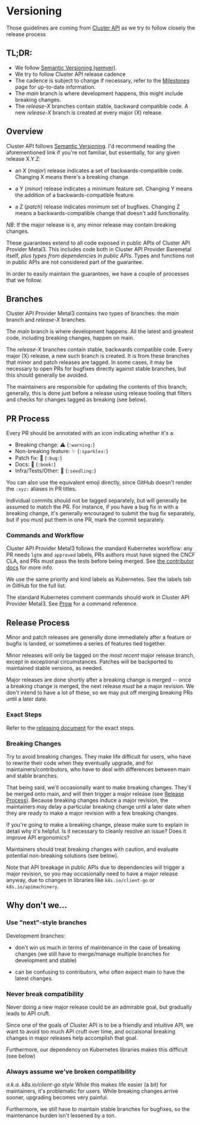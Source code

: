 # Versioning

Those guidelines are coming from
[Cluster API](https://github.com/kubernetes-sigs/cluster-api/blob/main/VERSIONING.md)
as we try to follow closely the release process

<!-- markdownlint-disable -->
## TL;DR:
<!-- markdownlint-restore -->

- We follow [Semantic Versioning (semver)](https://semver.org/).
- We try to follow Cluster API release cadence
- The cadence is subject to change if necessary, refer to the
  [Milestones](https://github.com/kubernetes-sigs/cluster-api/milestones) page
  for up-to-date information.
- The _main_ branch is where development happens, this might include breaking
  changes.
- The _release-X_ branches contain stable, backward compatible code. A new
  _release-X_ branch is created at every major (X) release.

## Overview

Cluster API follows [Semantic Versioning](https://semver.org).
I'd recommend reading the aforementioned link if you're not familiar,
but essentially, for any given release X.Y.Z:

- an X (*major*) release indicates a set of backwards-compatible code.
  Changing X means there's a breaking change.

- a Y (*minor*) release indicates a minimum feature set.  Changing Y means
  the addition of a backwards-compatible feature.

- a Z (*patch*) release indicates minimum set of bugfixes.  Changing
  Z means a backwards-compatible change that doesn't add functionality.

*NB*: If the major release is `0`, any minor release may contain breaking
changes.

These guarantees extend to all code exposed in public APIs of
Cluster API Provider Metal3. This includes code both in Cluster API Provider
Baremetal itself, *plus types from dependencies in public APIs*.  Types and
functions not in public APIs are not considered part of the guarantee.

In order to easily maintain the guarantees, we have a couple of processes
that we follow.

## Branches

Cluster API Provider Metal3 contains two types of branches: the *main*
branch and *release-X* branches.

The *main* branch is where development happens.  All the latest and
greatest code, including breaking changes, happen on main.

The *release-X* branches contain stable, backwards compatible code.  Every
major (X) release, a new such branch is created.  It is from these
branches that minor and patch releases are tagged.  In some cases, it may
be necessary to open PRs for bugfixes directly against stable branches, but
this should generally be avoided.

The maintainers are responsible for updating the contents of this branch;
generally, this is done just before a release using release tooling that
filters and checks for changes tagged as breaking (see below).

## PR Process

Every PR should be annotated with an icon indicating whether it's
a:

- Breaking change: :warning: (`:warning:`)
- Non-breaking feature: :sparkles: (`:sparkles:`)
- Patch fix: :bug: (`:bug:`)
- Docs: :book: (`:book:`)
- Infra/Tests/Other: :seedling: (`:seedling:`)

You can also use the equivalent emoji directly, since GitHub doesn't
render the `:xyz:` aliases in PR titles.

Individual commits should not be tagged separately, but will generally be
assumed to match the PR. For instance, if you have a bug fix in with
a breaking change, it's generally encouraged to submit the bug fix
separately, but if you must put them in one PR, mark the commit
separately.

### Commands and Workflow

Cluster API Provider Metal3 follows the standard Kubernetes workflow: any PR
needs `lgtm` and `approved` labels, PRs authors must have signed the CNCF CLA,
and PRs must pass the tests before being merged.  See [the contributor
docs](https://github.com/kubernetes/community/blob/master/contributors/guide/pull-requests.md#the-testing-and-merge-workflow)
for more info.

We use the same priority and kind labels as Kubernetes.  See the labels
tab in GitHub for the full list.

The standard Kubernetes comment commands should work in
Cluster API Provider Metal3.  See [Prow](https://prow.k8s.io/command-help)
for a command reference.

## Release Process

Minor and patch releases are generally done immediately after a feature or
bugfix is landed, or sometimes a series of features tied together.

Minor releases will only be tagged on the *most recent* major release
branch, except in exceptional circumstances.  Patches will be backported
to maintained stable versions, as needed.

Major releases are done shortly after a breaking change is merged -- once
a breaking change is merged, the next release *must* be a major revision.
We don't intend to have a lot of these, so we may put off merging breaking
PRs until a later date.

### Exact Steps

Refer to the [releasing document](./docs/releasing.md) for the exact steps.

### Breaking Changes

Try to avoid breaking changes.  They make life difficult for users, who
have to rewrite their code when they eventually upgrade, and for
maintainers/contributors, who have to deal with differences between main
and stable branches.

That being said, we'll occasionally want to make breaking changes. They'll
be merged onto main, and will then trigger a major release (see [Release
Process](#release-process)).  Because breaking changes induce a major
revision, the maintainers may delay a particular breaking change until
a later date when they are ready to make a major revision with a few
breaking changes.

If you're going to make a breaking change, please make sure to explain in
detail why it's helpful.  Is it necessary to cleanly resolve an issue?
Does it improve API ergonomics?

Maintainers should treat breaking changes with caution, and evaluate
potential non-breaking solutions (see below).

Note that API breakage in public APIs due to dependencies will trigger
a major revision, so you may occasionally need to have a major release
anyway, due to changes in libraries like `k8s.io/client-go` or
`k8s.io/apimachinery`.

<!-- markdownlint-disable -->
## Why don't we...
<!-- markdownlint-restore -->

### Use "next"-style branches

Development branches:

- don't win us much in terms of maintenance in the case of breaking
  changes (we still have to merge/manage multiple branches for development
  and stable)

- can be confusing to contributors, who often expect main to have the
  latest changes.

### Never break compatibility

Never doing a new major release could be an admirable goal, but gradually
leads to API cruft.

Since one of the goals of Cluster API is to be a friendly and
intuitive API, we want to avoid too much API cruft over time, and
occaisonal breaking changes in major releases help accomplish that goal.

Furthermore, our dependency on Kubernetes libraries makes this difficult
(see below)

### Always assume we've broken compatibility

*a.k.a. k8s.io/client-go style* While this makes life easier (a bit) for
maintainers, it's problematic for users.  While breaking changes arrive sooner,
upgrading becomes very painful.

Furthermore, we still have to maintain stable branches for bugfixes, so
the maintenance burden isn't lessened by a ton.
